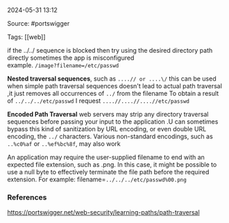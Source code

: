 
2024-05-31 13:12

Source: #portswigger

Tags: [[web]]

if the ../../ sequence is blocked then try using the desired directory path directly sometimes the app is misconfigured                 
example. `/image?filename=/etc/passwd` 


**Nested traversal sequences**, such as `....// or ....\/`
this can be used when simple path traversal sequences doesn't lead to actual path traversal ,it just removes all occurrences of `../` from the filename
To obtain a result of `../../../etc/passwd`
I request  `....//....//....//etc/passwd`

**Encoded Path Traversal** 
web servers may strip any directory traversal sequences before passing your input to the application .U can sometimes bypass this kind of sanitization by URL encoding, or even double URL encoding, the `../` characters. Various non-standard encodings, such as `..%c0%af` or `..%ef%bc%8f`, may also work

An application may require the user-supplied filename to end with an expected file extension, such as .png. In this case, it might be possible to use a null byte to effectively terminate the file path before the required extension. For example: filename=`../../../etc/passwd%00.png`

### References
https://portswigger.net/web-security/learning-paths/path-traversal